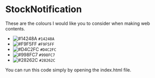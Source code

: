 # StockNotification 

These are the colours I would like you to consider when making web contents.

- ![#14248A](https://placehold.it/15/14248A/000000?text=+) `#14248A`
- ![#F9F5FF](https://placehold.it/15/F9F5FF/000000?text=+) `#F9F5FF`
- ![#D4C2FC](https://placehold.it/15/D4C2FC/000000?text=+) `#D4C2FC`
- ![#998FC7](https://placehold.it/15/998FC7/000000?text=+) `#998FC7`
- ![#28262C](https://placehold.it/15/28262C/000000?text=+) `#28262C`

You can run this code simply by opening the index.html file.
